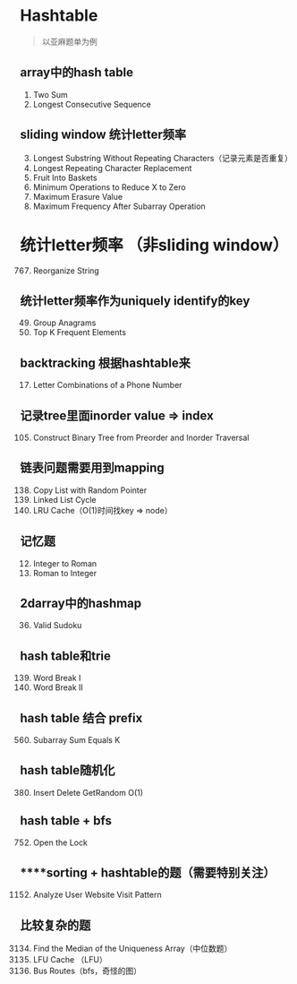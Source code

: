 # Hashtable

> 以亚麻题单为例

## array中的hash table

1. Two Sum  
128. Longest Consecutive Sequence  

## sliding window 统计letter频率

3. Longest Substring Without Repeating Characters（记录元素是否重复）  
424. Longest Repeating Character Replacement   
904. Fruit Into Baskets  
1658. Minimum Operations to Reduce X to Zero  
1695. Maximum Erasure Value  
3434. Maximum Frequency After Subarray Operation  

# 统计letter频率 （非sliding window）
767. Reorganize String  

## 统计letter频率作为uniquely identify的key

49. Group Anagrams  
347. Top K Frequent Elements  

## backtracking 根据hashtable来
17. Letter Combinations of a Phone Number  

## 记录tree里面inorder value => index
105. Construct Binary Tree from Preorder and Inorder Traversal  


## 链表问题需要用到mapping
138. Copy List with Random Pointer 
141. Linked List Cycle  
146. LRU Cache（O(1)时间找key => node）  


## 记忆题
12. Integer to Roman  
13. Roman to Integer  

## 2darray中的hashmap
36. Valid Sudoku  

## hash table和trie
139. Word Break I
140. Word Break II

## hash table 结合 prefix
560. Subarray Sum Equals K  

## hash table随机化
380. Insert Delete GetRandom O(1)  

## hash table + bfs
752. Open the Lock  

## ****sorting + hashtable的题（需要特别关注）
1152. Analyze User Website Visit Pattern


## 比较复杂的题

3134. Find the Median of the Uniqueness Array（中位数题）  
460. LFU Cache  （LFU）
815. Bus Routes（bfs，奇怪的图）
